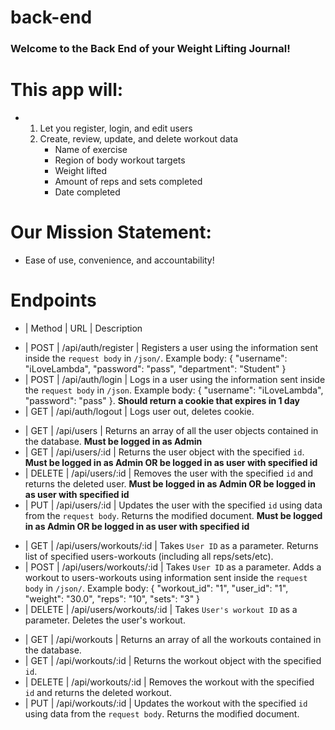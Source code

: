 # back-end

### Welcome to the Back End of your Weight Lifting Journal! 

# This app will:
* 
    1. Let you register, login, and edit users
    2. Create, review, update, and delete workout data
        * Name of exercise
        * Region of body workout targets
        * Weight lifted
        * Amount of reps and sets completed
        * Date completed

# Our Mission Statement:
* Ease of use, convenience, and accountability!

# Endpoints
* | Method | URL            | Description  
<!-- Auth  -->
* | POST   | /api/auth/register | Registers a user using the information sent inside the `request body` in `/json/`. Example body: { "username": "iLoveLambda", "password": "pass", "department": "Student" }
* | POST   | /api/auth/login    | Logs in a user using the information sent inside the `request body` in `/json`. Example body: { "username": "iLoveLambda", "password": "pass" }. **Should return a cookie that expires in 1 day**
* | GET    | /api/auth/logout   | Logs user out, deletes cookie.
<!-- Users  -->
* | GET    | /api/users     | Returns an array of all the user objects contained in the database. **Must be logged in as Admin**
* | GET    | /api/users/:id | Returns the user object with the specified `id`. **Must be logged in as Admin OR be logged in as user with specified id**
* | DELETE | /api/users/:id | Removes the user with the specified `id` and returns the deleted user. **Must be logged in as Admin OR be logged in as user with specified id**
* | PUT    | /api/users/:id | Updates the user with the specified `id` using data from the `request body`. Returns the modified document. **Must be logged in as Admin OR be logged in as user with specified id**
<!-- Users Workouts -->
* | GET    | /api/users/workouts/:id | Takes `User ID` as a parameter. Returns list of specified users-workouts (including all reps/sets/etc).
* | POST   | /api/users/workouts/:id | Takes `User ID` as a parameter. Adds a workout to users-workouts using information sent inside the `request body` in `/json/`. Example body: { "workout_id": "1", "user_id": "1", "weight": "30.0", "reps": "10", "sets": "3" } 
* | DELETE | /api/users/workouts/:id | Takes `User's workout ID` as a parameter. Deletes the user's workout. 
<!-- Workouts  -->
* | GET    | /api/workouts  | Returns an array of all the workouts contained in the database.
* | GET    | /api/workouts/:id | Returns the workout object with the specified `id`.
* | DELETE | /api/workouts/:id | Removes the workout with the specified `id` and returns the deleted workout. 
* | PUT    | /api/workouts/:id | Updates the workout with the specified `id` using data from the `request body`. Returns the modified document. 

